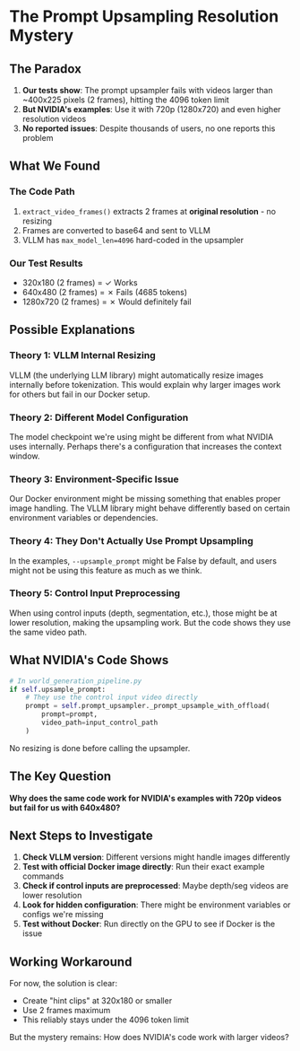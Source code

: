 # The Prompt Upsampling Resolution Mystery

## The Paradox

1. **Our tests show**: The prompt upsampler fails with videos larger than ~400x225 pixels (2 frames), hitting the 4096 token limit
2. **But NVIDIA's examples**: Use it with 720p (1280x720) and even higher resolution videos
3. **No reported issues**: Despite thousands of users, no one reports this problem

## What We Found

### The Code Path
1. `extract_video_frames()` extracts 2 frames at **original resolution** - no resizing
2. Frames are converted to base64 and sent to VLLM
3. VLLM has `max_model_len=4096` hard-coded in the upsampler

### Our Test Results
- 320x180 (2 frames) = ✓ Works
- 640x480 (2 frames) = ✗ Fails (4685 tokens)
- 1280x720 (2 frames) = ✗ Would definitely fail

## Possible Explanations

### Theory 1: VLLM Internal Resizing
VLLM (the underlying LLM library) might automatically resize images internally before tokenization. This would explain why larger images work for others but fail in our Docker setup.

### Theory 2: Different Model Configuration
The model checkpoint we're using might be different from what NVIDIA uses internally. Perhaps there's a configuration that increases the context window.

### Theory 3: Environment-Specific Issue
Our Docker environment might be missing something that enables proper image handling. The VLLM library might behave differently based on certain environment variables or dependencies.

### Theory 4: They Don't Actually Use Prompt Upsampling
In the examples, `--upsample_prompt` might be False by default, and users might not be using this feature as much as we think.

### Theory 5: Control Input Preprocessing
When using control inputs (depth, segmentation, etc.), those might be at lower resolution, making the upsampling work. But the code shows they use the same video path.

## What NVIDIA's Code Shows

```python
# In world_generation_pipeline.py
if self.upsample_prompt:
    # They use the control input video directly
    prompt = self.prompt_upsampler._prompt_upsample_with_offload(
        prompt=prompt, 
        video_path=input_control_path
    )
```

No resizing is done before calling the upsampler.

## The Key Question

**Why does the same code work for NVIDIA's examples with 720p videos but fail for us with 640x480?**

## Next Steps to Investigate

1. **Check VLLM version**: Different versions might handle images differently
2. **Test with official Docker image directly**: Run their exact example commands
3. **Check if control inputs are preprocessed**: Maybe depth/seg videos are lower resolution
4. **Look for hidden configuration**: There might be environment variables or configs we're missing
5. **Test without Docker**: Run directly on the GPU to see if Docker is the issue

## Working Workaround

For now, the solution is clear:
- Create "hint clips" at 320x180 or smaller
- Use 2 frames maximum
- This reliably stays under the 4096 token limit

But the mystery remains: How does NVIDIA's code work with larger videos?